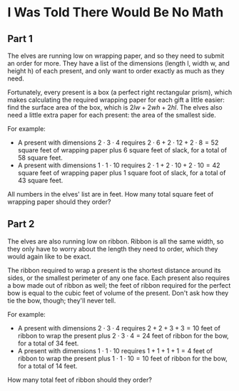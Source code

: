 # I Was Told There Would Be No Math

## Part 1

The elves are running low on wrapping paper, and so they need to submit an order for more. They have a list of the
dimensions (length l, width w, and height h) of each present, and only want to order exactly as much as they need.

Fortunately, every present is a box (a perfect right rectangular prism), which makes calculating the required wrapping
paper for each gift a little easier: find the surface area of the box, which is $2lw + 2wh + 2hl$. The elves also
need a little extra paper for each present: the area of the smallest side.

For example:

- A present with dimensions $2\cdot3\cdot4$ requires $2\cdot6 + 2\cdot12 + 2\cdot8 = 52$ square feet of wrapping paper
  plus 6 square feet of
  slack, for a total of 58 square feet.
- A present with dimensions $1\cdot1\cdot10$ requires $2\cdot1 + 2\cdot10 + 2\cdot10 = 42$ square feet of wrapping paper
  plus 1 square foot of
  slack, for a total of 43 square feet.

All numbers in the elves' list are in feet. How many total square feet of wrapping paper should they order?

## Part 2

The elves are also running low on ribbon. Ribbon is all the same width, so they only have to worry about the length they
need to order, which they would again like to be exact.

The ribbon required to wrap a present is the shortest distance around its sides, or the smallest perimeter of any one
face. Each present also requires a bow made out of ribbon as well; the feet of ribbon required for the perfect bow is
equal to the cubic feet of volume of the present. Don't ask how they tie the bow, though; they'll never tell.

For example:

- A present with dimensions $2\cdot3\cdot4$ requires $2+2+3+3 = 10$ feet of ribbon to wrap the present plus
  $2\cdot3\cdot4 = 24$ feet of ribbon for the bow, for a total of 34 feet.
- A present with dimensions $1\cdot1\cdot10$ requires $1+1+1+1 = 4$ feet of ribbon to wrap the present plus
  $1\cdot1\cdot10 = 10$ feet of ribbon for the bow, for a total of 14 feet.

How many total feet of ribbon should they order?